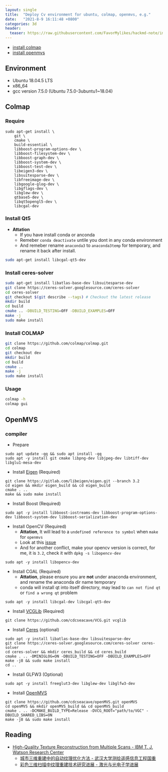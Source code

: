 ```yaml
---
layout: single
title:  "Deploy Cv environment for ubuntu, colmap, openmvs, e.g."
date:   "2021-8-9 16:11:48 +0800"
categories: 3d
header:
  teaser: https://raw.githubusercontent.com/FavorMylikes/hackmd-note/img/img20210810003311.png
---
```


- [install colmap](https://colmap.github.io/install.html)
- [install openmvs](https://github.com/cdcseacave/openMVS/wiki/Building)

## Environment

- Ubuntu 18.04.5 LTS
- x86_64
- gcc version 7.5.0 (Ubuntu 7.5.0-3ubuntu1~18.04)

## Colmap

### Require

```shell
sudo apt-get install \
    git \
    cmake \
    build-essential \
    libboost-program-options-dev \
    libboost-filesystem-dev \
    libboost-graph-dev \
    libboost-system-dev \
    libboost-test-dev \
    libeigen3-dev \
    libsuitesparse-dev \
    libfreeimage-dev \
    libgoogle-glog-dev \
    libgflags-dev \
    libglew-dev \
    qtbase5-dev \
    libqt5opengl5-dev \
    libcgal-dev
```

### Install Qt5

- **Attation**
  - If you have install conda or anconda
  - Remeber `conda deactivate` untile you dont in any conda environment
  - And remeber rename `anaconda3` to `anaconda3temp` for temporary, and rename it back after install.

```bash
sudo apt-get install libcgal-qt5-dev
```

### Install ceres-solver

```bash
sudo apt-get install libatlas-base-dev libsuitesparse-dev
git clone https://ceres-solver.googlesource.com/ceres-solver
cd ceres-solver
git checkout $(git describe --tags) # Checkout the latest release
mkdir build
cd build
cmake .. -DBUILD_TESTING=OFF -DBUILD_EXAMPLES=OFF
make -j
sudo make install
```

### Install COLMAP

```bash
git clone https://github.com/colmap/colmap.git
cd colmap
git checkout dev
mkdir build
cd build
cmake ..
make -j
sudo make install
```

### Usage

```bash
colmap -h
colmap gui
```

## OpenMVS

### compiler

- Prepare

```console
sudo apt update -qq && sudo apt install -qq
sudo apt -y install git cmake libpng-dev libjpeg-dev libtiff-dev libglu1-mesa-dev
```

- Install [Eigen](https://gitlab.com/libeigen/eigen.git) (Required)

```console
git clone https://gitlab.com/libeigen/eigen.git --branch 3.2
cd eigen && mkdir eigen_build && cd eigen_build
cmake . ..
make && sudo make install
```

- Install Boost (Required)

```console
sudo apt -y install libboost-iostreams-dev libboost-program-options-dev libboost-system-dev libboost-serialization-dev
```

- Install OpenCV (Required)
  - **Attation**, It will lead to a `undefined reference to symbol` when `make` for `openmvs`
  - Look at this [issue](https://github.com/cdcseacave/openMVS/issues/364#issuecomment-499842586)
  - And for another conflict, make your opencv version is correct, for me, it is `3.2`, check it with `dpkg -s libopencv-dev`

```console
sudo apt -y install libopencv-dev
```

- Install CGAL (Required)
  - **Attation**, please ensure you are **not** under anaconda environment, and rename the anaconda dir name temporary
  - conda will install qt into itself directory, may lead to `can not find qt` or `find a wrong qt` problem

```console
sudo apt -y install libcgal-dev libcgal-qt5-dev
```

- Install [VCGLib](https://github.com/cdcseacave/VCG.git) (Required)

```console
git clone https://github.com/cdcseacave/VCG.git vcglib
```

- Install [Ceres](https://ceres-solver.googlesource.com/ceres-solver) (optional)

```console
sudo apt -y install libatlas-base-dev libsuitesparse-dev
git clone https://ceres-solver.googlesource.com/ceres-solver ceres-solver
cd ceres-solver && mkdir ceres_build && cd ceres_build
cmake . .. -DMINIGLOG=ON -DBUILD_TESTING=OFF -DBUILD_EXAMPLES=OFF
make -j8 && sudo make install
cd ..
```

- Install GLFW3 (Optional)

```console
sudo apt -y install freeglut3-dev libglew-dev libglfw3-dev
```

- Install [OpenMVS](https://github.com/cdcseacave/openMVS.git)

```console
git clone https://github.com/cdcseacave/openMVS.git openMVS
cd openMVS && mkdir openMVS_build && cd openMVS_build
cmake . .. -DCMAKE_BUILD_TYPE=Release -DVCG_ROOT="path/to/VGC" -DBUILD_SHARED_LIBS=ON
make -j8 && sudo make install
```

## Reading

- [High-Quality Texture Reconstruction from Multiple Scans - IBM T. J. Watson Research Center](http://www.cs.hunter.cuny.edu/~ioannis/3DP_S09/faustobernardini.pdf)
  - [城市三维重建中的自动纹理优化方法 - 武汉大学测绘遥感信息工程国重](http://xb.sinomaps.com/CN/article/downloadArticleFile.do?attachType=PDF&id=6935)
  - [彩色三维扫描中纹理重建技术研究进展 - 激光与光电子学进展](http://www.opticsjournal.net/richHtml/lop/2018/55/11/110004.html)
